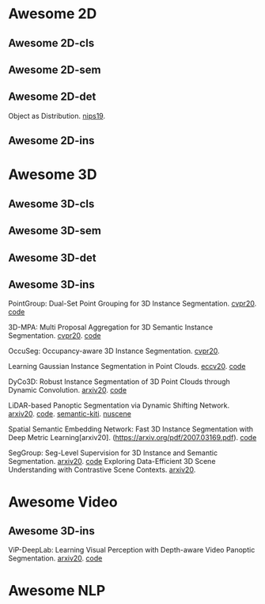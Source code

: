 # Awesome 2D

## Awesome 2D-cls

## Awesome 2D-sem

## Awesome 2D-det

Object as Distribution. [nips19](https://arxiv.org/pdf/1907.12929.pdf).

## Awesome 2D-ins

# Awesome 3D

## Awesome 3D-cls

## Awesome 3D-sem

## Awesome 3D-det

## Awesome 3D-ins

PointGroup: Dual-Set Point Grouping for 3D Instance Segmentation. [cvpr20](https://arxiv.org/pdf/2004.01658.pdf). [code](https://github.com/Jia-Research-Lab/PointGroup)

3D-MPA: Multi Proposal Aggregation for 3D Semantic Instance Segmentation. [cvpr20](https://arxiv.org/pdf/2003.13867.pdf). [code](https://github.com/francisengelmann/3D-MPA)

OccuSeg: Occupancy-aware 3D Instance Segmentation. [cvpr20](https://arxiv.org/pdf/2003.06537.pdf). 

Learning Gaussian Instance Segmentation in Point Clouds. [eccv20](https://arxiv.org/pdf/2007.09860.pdf). [code](https://github.com/LiuShihHung/GICN)

DyCo3D: Robust Instance Segmentation of 3D Point Clouds through Dynamic Convolution. [arxiv20](https://arxiv.org/pdf/2011.13328.pdf). [code](https://github.com/aim-uofa/DyCo3D)

LiDAR-based Panoptic Segmentation via Dynamic Shifting Network. [arxiv20](). [code](https://github.com/hongfz16/DS-Net). [semantic-kiti](http://semantic-kitti.org/tasks.html#panseg). [nuscene](https://www.nuscenes.org/object-detection?externalData=all&mapData=all&modalities=Any)

Spatial Semantic Embedding Network: Fast 3D Instance Segmentation with Deep Metric Learning[arxiv20]. (https://arxiv.org/pdf/2007.03169.pdf). [code](https://github.com/96lives/ssen)

SegGroup: Seg-Level Supervision for 3D Instance and Semantic Segmentation. [arxiv20](https://arxiv.org/pdf/2012.10217.pdf). [code](https://github.com/AnTao97/SegGroup)
Exploring Data-Efficient 3D Scene Understanding with Contrastive Scene Contexts. [arxiv20](https://arxiv.org/pdf/2012.09165.pdf).

# Awesome Video

## Awesome 3D-ins
ViP-DeepLab: Learning Visual Perception with Depth-aware Video Panoptic Segmentation. [arxiv20](https://arxiv.org/pdf/2012.05258.pdf). [code](https://github.com/joe-siyuan-qiao/ViP-DeepLab)

# Awesome NLP



